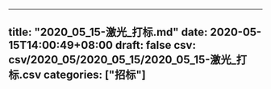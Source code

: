 
---
title: "2020_05_15-激光_打标.md"
date: 2020-05-15T14:00:49+08:00
draft: false
csv: csv/2020_05/2020_05_15/2020_05_15-激光_打标.csv
categories: ["招标"]
---
